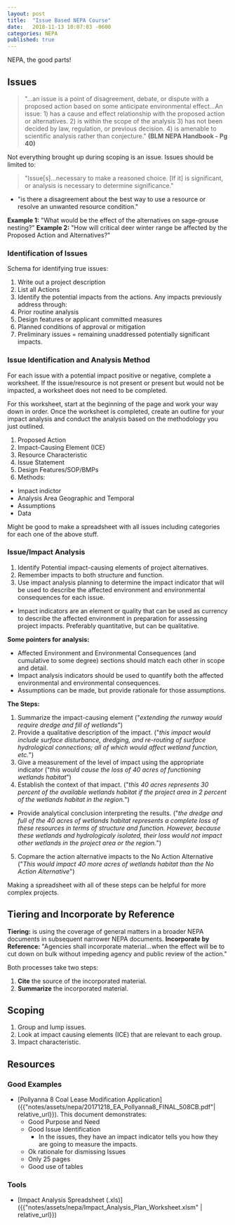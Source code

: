 ```yaml
---
layout: post
title:  "Issue Based NEPA Course"
date:   2018-11-13 10:07:03 -0600
categories: NEPA
published: true
---
```


NEPA, the good parts!

## Issues
> "...an issue is a point of disagreement, debate, or dispute with a proposed action based on some anticipate environmental effect...An issue: 1) has a cause and effect relationship with the proposed action or alternatives. 2) is within the scope of the analysis 3) has not been decided by law, regulation, or previous decision. 4) is amenable to scientific analysis rather than conjecture." **(BLM NEPA Handbook - Pg 40)**

Not everything brought up during scoping is an issue. Issues should be limited to:
>"Issue[s]...necessary to make a reasoned choice. [If it] is significant, or analysis is necessary to determine significance."
* "is there a disagreement about the best way to use a resource or resolve an unwanted resource condition."

**Example 1:** "What would be the effect of the alternatives on sage-grouse nesting?"
**Example 2:** "How will critical deer winter range be affected by the Proposed Action and Alternatives?"

### Identification of Issues
Schema for identifying true issues:
1. Write out a project description
2. List all Actions
3. Identify the potential impacts from the actions.  Any impacts previously address through:
  1. Prior routine analysis
  2. Design features or applicant committed measures
  3. Planned conditions of approval or mitigation
4. Preliminary issues = remaining unaddressed potentially significant impacts.

### Issue Identification and Analysis Method
For each issue with a potential impact positive or negative, complete a worksheet. If the issue/resource is not present or present but would not be impacted, a worksheet does not need to be completed.

For this worksheet, start at the beginning of the page and work your way down in order. Once the worksheet is completed, create an outline for your impact analysis and conduct the analysis based on the methodology you just outlined.

1. Proposed Action
2. Impact-Causing Element (ICE)
3. Resource Characteristic
4. Issue Statement
5. Design Features/SOP/BMPs
6. Methods:
  * Impact indictor
  * Analysis Area Geographic and Temporal
  * Assumptions
  * Data

Might be good to make a spreadsheet with all issues including categories for each one of the above stuff.

### Issue/Impact Analysis
1. Identify Potential impact-causing elements of project alternatives.
2. Remember impacts to both structure and function.
3. Use impact analysis planning to determine the impact indicator that will be used to describe the affected environment and environmental consequences for each issue.
  * Impact indicators are an element or quality that can be used as currency to describe the affected environment in preparation for assessing project impacts. Preferably quantitative, but can be qualitative.

**Some pointers for analysis:**
* Affected Environment and Environmental Consequences (and cumulative to some degree) sections should match each other in scope and detail.
* Impact analysis indicators should be used to quantify both the affected environmental and environmental consequences.
* Assumptions can be made, but provide rationale for those assumptions.

**The Steps:**
1. Summarize the impact-causing element ("*extending the runway would require dredge and fill of wetlands*")
2. Provide a qualitative description of the impact. ("*this impact would include surface disturbance, dredging, and re-routing of surface hydrological connections; all of which would affect wetland function, etc.*")
3. Give a measurement of the level of impact using the appropriate indicator ("*this would cause the loss of 40 acres of functioning wetlands habitat*")
4. Establish the context of that impact. ("*this 40 acres represents 30 percent of the available wetlands habitat if the project area in 2 percent of the wetlands habitat in the region.*")
  * Provide analytical conclusion interpreting the results. ("*the dredge and full of the 40 acres of wetlands habitat represents a complete loss of these resources in terms of structure and function. However, because these wetlands and hydrologicaly isolated, their loss would not impact other wetlands in the project area or the region.*")
5. Copmare the action alternative impacts to the No Action Alternative ("*This would impact 40 more acres of wetlands habitat than the No Action Alternative*")

Making a spreadsheet with all of these steps can be helpful for more complex projects.

## Tiering and Incorporate by Reference

**Tiering:** is using the coverage of general matters in a broader NEPA documents in subsequent narrower NEPA documents.
**Incorporate by Reference:**  "Agencies shall incorporate material...when the effect will be to cut down on bulk without impeding agency and public review of the action."

Both processes take two steps:
1. **Cite** the source of the incorporated material.
2. **Summarize** the incorporated material.

## Scoping
1. Group and lump issues.
2. Look at impact causing elements (ICE) that are relevant to each group.
3. Impact characteristic.

## Resources
### Good Examples
* [Pollyanna 8 Coal Lease Modification Application]({{"notes/assets/nepa/20171218_EA_Pollyanna8_FINAL_508CB.pdf"| relative_url}}). This document demonstrates:
  - Good Purpose and Need
  - Good Issue Identification
    - In the issues, they have an impact indicator tells you how they are going to measure the impacts.
  - Ok rationale for dismissing Issues
  - Only 25 pages
  - Good use of tables

### Tools
* [Impact Analysis Spreadsheet (.xls)]({{"notes/assets/nepa/Impact_Analysis_Plan_Worksheet.xlsm" | relative_url}})
